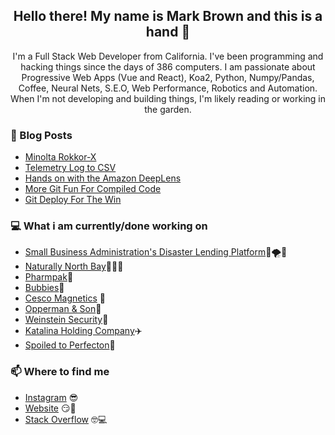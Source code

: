 <h2 align="center">Hello there! My name is Mark Brown and this is a hand 👋 </h2>
<p align="center">I'm a Full Stack Web Developer from California. I've been programming and hacking things since the days of 386 computers.
I am passionate about Progressive Web Apps (Vue and React), Koa2, Python, Numpy/Pandas, Coffee, Neural Nets, S.E.O, Web Performance, Robotics and Automation.
When I'm not developing and building things, I'm likely reading or working in the garden.</p>


### 📰 Blog Posts
<!-- BLOG-POST-LIST:START -->
- [Minolta Rokkor-X](https://blog.markbrown.space/entry/minolta-rokkor-x)
- [Telemetry Log to CSV](https://blog.markbrown.space/entry/telemetry-log-to-csv)
- [Hands on with the Amazon DeepLens](https://blog.markbrown.space/entry/hands-on-with-the-amazon-deeplens)
- [More Git Fun For Compiled Code](https://blog.markbrown.space/entry/more-git-fun-for-compiled-code)
- [Git Deploy For The Win](https://blog.markbrown.space/entry/git-deploy-for-the-win)
<!-- BLOG-POST-LIST:END -->


### 💻 What i am currently/done working on
- [Small Business Administration's Disaster Lending Platform](https://lending.sba.gov)🚌🌪️💸
- [Naturally North Bay](https://naturallynorthbay.org)🥦🍇🌊
- [Pharmpak](https://pharmpakinc.com/)💊
- [Bubbies](https://bubbies.com)🥬
- [Cesco Magnetics](https://cescomagnetics.com/) 🧲
- [Opperman & Son](https://oppermansales.com/)🚛
- [Weinstein Security](http://web.archive.org/web/20201201082536/https://www.weinsteinsecurity.com/)👮
- [Katalina Holding Company](https://katalinaholdingcompany.com/)✈️
- [Spoiled to Perfecton](https://spoiledtoperfection.com/)🥒


### 📫 Where to find me
- [Instagram](https://instagram.com/iammarkbrown) 😎
- [Website](https://markbrown.space) 😏🔗
- [Stack Overflow](https://stackoverflow.com/users/2673694/mark-brown) 🤓💻
